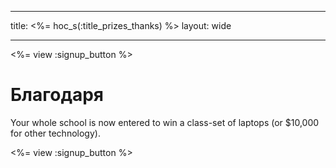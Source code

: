 * * *

title: <%= hoc_s(:title_prizes_thanks) %> layout: wide

* * *

<%= view :signup_button %>

# Благодаря

Your whole school is now entered to win a class-set of laptops (or $10,000 for other technology).

<%= view :signup_button %>